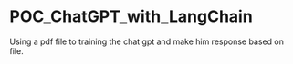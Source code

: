# POC_ChatGPT_with_LangChain
 Using a pdf file to training the chat gpt and make him response based on file.
